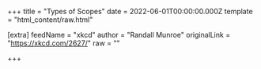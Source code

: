 
+++
title = "Types of Scopes"
date = 2022-06-01T00:00:00.000Z
template = "html_content/raw.html"

[extra]
feedName = "xkcd"
author = "Randall Munroe"
originalLink = "https://xkcd.com/2627/"
raw = ""

+++

